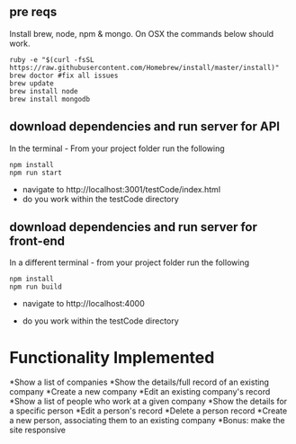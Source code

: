 
## pre reqs
Install brew, node, npm & mongo. On OSX the commands below should work.

```
ruby -e "$(curl -fsSL https://raw.githubusercontent.com/Homebrew/install/master/install)"
brew doctor #fix all issues
brew update
brew install node
brew install mongodb
```

## download dependencies and run server for API
In the terminal - From your project folder run the following
```
npm install
npm run start
```
* navigate to http://localhost:3001/testCode/index.html
* do you work within the testCode directory

## download dependencies and run server for front-end
In a different terminal - from your project folder run the following
```
npm install
npm run build
```
* navigate to http://localhost:4000

* do you work within the testCode directory

# Functionality Implemented
*Show a list of companies
*Show the details/full record of an existing company
*Create a new company
*Edit an existing company's record
*Show a list of people who work at a given company
*Show the details for a specific person
*Edit a person's record
*Delete a person record
*Create a new person, associating them to an existing company
*Bonus: make the site responsive
